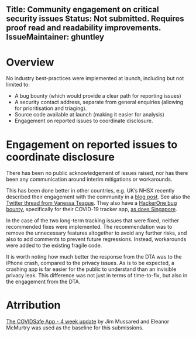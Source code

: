 Title: Community engagement on critical security issues
Status: Not submitted. Requires proof read and readability improvements.
IssueMaintainer: ghuntley
---

# Overview

No industry best-practices were implemented at launch, including but not limited to:

* A bug bounty (which would provide a clear path for reporting issues)
* A security contact address, separate from general enquiries (allowing for prioritisation and triaging).
* Source code available at launch (making it easier for analysis)
* Engagement on reported issues to coordinate disclosure.


# Engagement on reported issues to coordinate disclosure

<?# Twitter 1257506430476640256 /?>

<?# Twitter 1256192209340133376 /?>


There has been no public acknowledgement of issues raised, nor has there been any communication around interim mitigations or workarounds.

<?# Twitter 1264738218739523585 /?>

<?# YouTube nrmZD3jNVJs /?>

This has been done better in other countries, e.g. UK’s NHSX recently described their engagement with the community in a <a href="https://www.ncsc.gov.uk/blog-post/nhs-covid-19-app-security-two-weeks-on">blog post</a>. See also the <a href="https://twitter.com/VTeagueAus/status/1262655345001820161">Twitter thread from Vanessa Teague</a>. They also have a <a href="https://hackerone.com/nhscovid19app">HackerOne bug bounty</a>, specifically for their COVID-19 tracker app, <a href="https://hackerone.com/sg-vdp">as does Singapore</a>.


In the case of the two long-term tracking issues that were fixed, neither recommended fixes were implemented. The recommendation was to remove the unnecessary features altogether to avoid any further risks, and also to add comments to prevent future regressions. Instead, workarounds were added to the existing fragile code.

It is worth noting how much better the response from the DTA was to the iPhone crash, compared to the privacy issues. As is to be expected, a crashing app is far easier for the public to understand than an invisible privacy leak. This difference was not just in terms of time-to-fix, but also in the engagement from the DTA.

<?# Twitter 1264712171734228993 /?>




# Atrribution

<a href="https://docs.google.com/document/d/17sVyBIG5CqhF9XtuEfeG2MfYsFNXuV4yxp3BERDTJoI/edit#">The COVIDSafe App - 4 week update</a> by Jim Mussared and Eleanor McMurtry was used as the baseline for this submissions.

